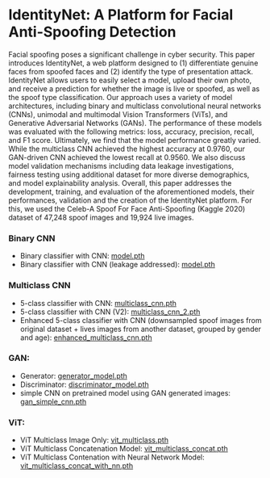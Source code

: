 # IdentityNet: A Platform for Facial Anti-Spoofing Detection

Facial spoofing poses a significant challenge in cyber security. This paper introduces IdentityNet, a web platform designed to (1) differentiate genuine faces from spoofed faces and (2) identify the type of presentation attack. IdentityNet allows users to easily select a model, upload their own photo, and receive a prediction for whether the image is live or spoofed, as well as the spoof type classification. Our approach uses a variety of model architectures, including binary and multiclass convolutional neural networks (CNNs), unimodal and multimodal Vision Transformers (ViTs), and Generative Adversarial Networks (GANs). The performance of these models was evaluated with the following metrics: loss, accuracy, precision, recall, and F1 score. Ultimately, we find that the model performance greatly varied. While the multiclass CNN achieved the highest accuracy at 0.9760, our GAN-driven CNN achieved the lowest recall at 0.9560. We also discuss model validation mechanisms including data leakage investigations, fairness testing using additional dataset for more diverse demographics, and model explainability analysis. Overall, this paper addresses the development, training, and evaluation of the aforementioned models, their performances, validation and the creation of the IdentityNet platform.
For this, we used the Celeb-A Spoof For Face Anti-Spoofing (Kaggle 2020) dataset of 47,248 spoof images and 19,924 live images.

### Binary CNN
* Binary classifier with CNN: [model.pth](https://drive.google.com/file/d/1vxKYC-lTgIN_uPRxgROswtFvvE083ftW/view?usp=sharing)
* Binary classifier with CNN (leakage addressed): [model.pth](https://drive.google.com/file/d/1CJpca6ajSydwS17waEwbSIE4OaT2Ew09/view?usp=sharing)

### Multiclass CNN
* 5-class classifier with CNN: [multiclass_cnn.pth](https://drive.google.com/file/d/1E8ZP-Tbbi1x-EZNz3FpBmI_x9WPzsbjK/view?usp=sharing)
* 5-class classifier with CNN (V2): [multiclass_cnn_2.pth](https://drive.google.com/file/d/1n4KGSxFkg9gGQ6QptdzCC8AYWAaEXj_j/view?usp=sharing)
* Enhanced 5-class classifier with CNN (downsampled spoof images from original dataset + lives images from another dataset, grouped by gender and age): [enhanced_multiclass_cnn.pth](https://drive.google.com/file/d/1eapCHekVgl7QrSaYzXn5PBSK1umcq5-O/view?usp=sharing)

### GAN:
 - Generator: [generator_model.pth](https://drive.google.com/file/d/1KfKjb-qCuZpc5LuDAqsRtsY1uEeJ86RA/view?usp=sharing)
 - Discriminator: [discriminator_model.pth](https://drive.google.com/file/d/1aRgL1uWnqfajiyTGuFOIDN7ev09oMibz/view?usp=sharing)
 - simple CNN on pretrained model using GAN generated images: [gan_simple_cnn.pth](https://drive.google.com/file/d/1Mk_UEo-uKuE6fvTJXZYwdL8sgwq_Ilbn/view?usp=sharing)

### ViT:
  - ViT Multiclass Image Only: [vit_multiclass.pth](https://drive.google.com/file/d/1fISEKMOm9RFfOd-wumcMCOiBmXqFVtlc/view?usp=share_link)
  - ViT Multiclass Concatenation Model: [vit_multiclass_concat.pth](https://drive.google.com/file/d/1-jfPuQnttVrBNkoX_uTu_jCyg5LJm7Qg/view?usp=share_link)
  - ViT Multiclass Contenation with Neural Network Model: [vit_multiclass_concat_with_nn.pth](https://drive.google.com/file/d/1eB4Y1foTljMby35R9VUt_CeWs22yEE9n/view?usp=share_link)


